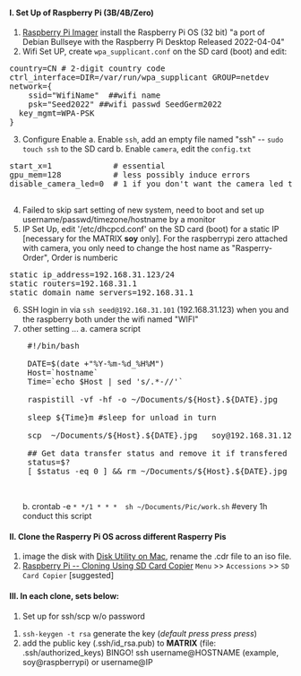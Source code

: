 

#### I. Set Up of Raspberry Pi (3B/4B/Zero)

1. [Raspberry Pi Imager](https://www.raspberrypi.com/software/) install the Raspberry Pi OS (32 bit) "a port of Debian Bullseye with the Raspberry Pi Desktop Released 2022-04-04"
2. Wifi Set UP, create `wpa_supplicant.conf` on the SD card (boot) and edit:
<pre>
country=CN # 2-digit country code
ctrl_interface=DIR=/var/run/wpa_supplicant GROUP=netdev
network={
	ssid="WifiName"  ##wifi name
	psk="Seed2022" ##wifi passwd SeedGerm2022
  key_mgmt=WPA-PSK
}
</pre>
3. Configure Enable
  a. Enable `ssh`,  add an empty file named "ssh" -- `sudo touch ssh` to the SD card
  b. Enable `camera`, edit the `config.txt`
  <pre>
start_x=1             # essential
gpu_mem=128           # less possibly induce errors
disable_camera_led=0  # 1 if you don't want the camera led to glow
  </pre>
4. Failed to skip sart setting of new system, need to boot and set up username/passwd/timezone/hostname by a monitor
5. IP Set Up, edit '/etc/dhcpcd.conf' on the SD card (boot) for a static IP [necessary for the MATRIX **soy**  only]. For the raspberrypi zero attached with camera, you only need to change the host name as "Rasperry-Order", Order is numberic
<pre>
static ip_address=192.168.31.123/24
static routers=192.168.31.1
static domain_name_servers=192.168.31.1
</pre>

6. SSH login in  via `ssh seed@192.168.31.101` (192.168.31.123) when you and the raspberry both under the wifi named "WIFI"
7. other setting ...
	a. camera script
	<pre>
	#!/bin/bash

	DATE=$(date +"%Y-%m-%d_%H%M")
	Host=`hostname`
	Time=`echo $Host | sed 's/.*-//'`

	raspistill -vf -hf -o ~/Documents/${Host}.${DATE}.jpg

	sleep ${Time}m #sleep for unload in turn

	scp  ~/Documents/${Host}.${DATE}.jpg   soy@192.168.31.123:/home/soy/Documents/Pic/ #IP or hostname raspberrypi

	## Get data transfer status and remove it if transfered to The MATRIX
	status=$?
	[ $status -eq 0 ] && rm ~/Documents/${Host}.${DATE}.jpg

	</pre>
	b. crontab -e `* */1 * * *  sh ~/Documents/Pic/work.sh` #every 1h conduct this script


#### II. Clone the Rasperry Pi OS across different Rasperry Pis
1. image the disk with [Disk Utility on Mac](https://gallaugher.com/make-a-copy-of-a-raspberry-pi-sd-card-mac/), rename the .cdr file to an iso file.
2. [Raspberry Pi -- Cloning Using SD Card Copier](https://linuxhint.com/how-to-clone-a-raspberry-pi-sd-card/)
   `Menu` >> `Accessions` >> `SD Card Copier`  [suggested]

#### III. 	In each clone, sets below:
1. Set up for ssh/scp w/o password
1)  `ssh-keygen -t rsa` generate the key (*default press press press*)
2)  add the public key (.ssh/id_rsa.pub) to **MATRIX** (file: .ssh/authorized_keys)
BINGO! ssh username@HOSTNAME (example, soy@raspberrypi) or username@IP
